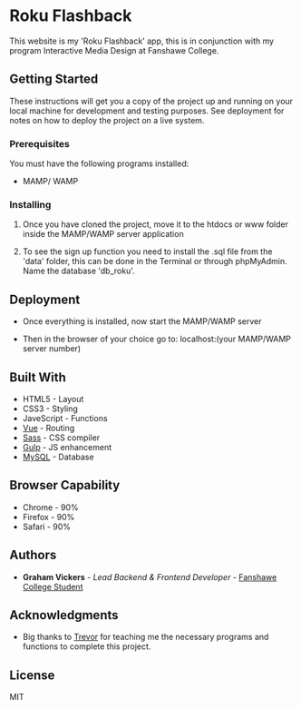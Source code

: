 # Roku Flashback

This website is my 'Roku Flashback' app, this is in conjunction with my program Interactive Media Design at Fanshawe College. 

## Getting Started

These instructions will get you a copy of the project up and running on your local machine for development and testing purposes. See deployment for notes on how to deploy the project on a live system.

### Prerequisites

You must have the following programs installed: 

* MAMP/ WAMP

### Installing

1. Once you have cloned the project, move it to the htdocs or www folder inside the MAMP/WAMP server application

2. To see the sign up function you need to install the .sql file from the 'data' folder, this can be done in the Terminal or through phpMyAdmin. Name the database 'db_roku'.


## Deployment

* Once everything is installed, now start the MAMP/WAMP server

* Then in the browser of your choice go to: localhost:(your MAMP/WAMP server number)

## Built With

* HTML5 - Layout
* CSS3 - Styling
* JaveScript - Functions
* [Vue](https://vuejs.org/v2/guide/installation.html) - Routing
* [Sass](https://sass-lang.com/) - CSS compiler
* [Gulp](https://gulpjs.com/) - JS enhancement
* [MySQL](https://www.mysql.com/) - Database

## Browser Capability 

* Chrome - 90%
* Firefox - 90%
* Safari - 90%

## Authors

* **Graham Vickers** - *Lead Backend & Frontend Developer* - [Fanshawe College Student](https://github.com/grahamvickers)

## Acknowledgments

* Big thanks to [Trevor](https://github.com/Trevor-FanshaweC) for teaching me the necessary programs and functions to complete this project.

## License 

MIT
